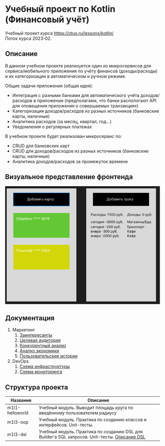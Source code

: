 # Учебный проект по Kotlin (Финансовый учёт)

Учебный проект курса https://otus.ru/lessons/kotlin/ \
Поток курса 2023-02.

## Описание

В данном учебном проекте реализуется один из микросервисов для сервиса/мобильного приложения по учёту финансов (доходы/расходы) и их категоризации 
в автоматическом и ручном режиме.

Общие задачи приложения (общая идея): 
 - Интеграция с разными банками для автоматического учёта доходов/расходов в приложении (предполагаем, что банки распологают API для оповещения приложения о совершаемых транзакциях)
 - Категоризация доходов/расходов из разных источников (банковские карты, наличные)
 - Аналитика расходов (за месяц, квартал, год...) 
 - Уведомления о регулярных платежах  

В учебном проекте будет реализован микросервис по:
 - CRUD для банковских карт
 - CRUD для доходов/расходов из разных источников (банковские карты, наличные)
 - Аналитика доходов/расходов за промежуток времени

## Визуальное представление фронтенда

![Макет приложения](/docs/marketing/design-layout.png)

## Документация

1. Маркетинг
   1. [Заинтересанты](/docs/marketing/stakeholders.md)
   2. [Целевая аудитория](/docs/marketing/target-audience.md)
   3. [Конкурентный анализ](/docs/marketing/concurrency.md)
   4. [Анализ экономики](/docs/marketing/economy.md)
   5. [Пользовательские истории](/docs/marketing/user-stories.md)
2. DevOps
   1. [Схема инфраструктуры](/docs/devops/infrastruture.md)
   2. [Схема мониторинга](/docs/devops/monitoring.md)
## Структура проекта

| Название        | Описание                                                                                                             |
|-----------------|----------------------------------------------------------------------------------------------------------------------|
| m1l1-helloworld | Учебный модуль. Выводит площадь круга по введённому пользователем радиусу                                            |
| m1l3-oop        | Учебный модуль. Практика по созданию классов и интерфейсов. Unit-тесты.                                              |
| m1l3-dsl        | Учебный модуль. Практика по созданию DSL для Builder'а SQL запросов. Unit-тесты. [Описание DSL](/m1l4-dsl/README.md) |